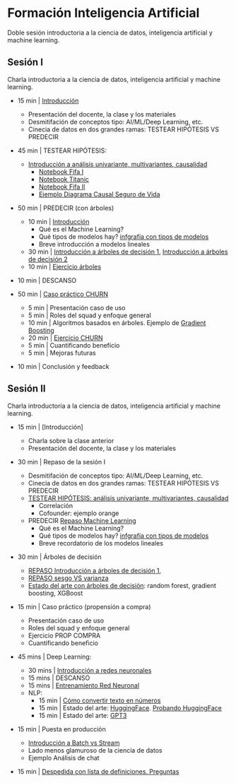 # Formación Inteligencia Artificial

Doble sesión introductoria a la ciencia de datos, inteligencia artificial y machine learning.

## Sesión I
Charla introductoria a la ciencia de datos, inteligencia artificial y machine learning.

- 15 min | [Introducción](https://docs.google.com/presentation/d/11zFuGc5Tqa5Vmo8fn8Q88nvYnseEZ3G4FRIaP5ykFFs/edit?usp=sharing)
  - Presentación del docente, la clase y los materiales
  - Desmitifación de conceptos tipo: AI/ML/Deep Learning, etc.
  - Cinecia de datos en dos grandes ramas: TESTEAR HIPÓTESIS VS PREDECIR

- 45 min | TESTEAR HIPÓTESIS:
  - [Introducción a análisis univariante, multivariantes, causalidad](https://docs.google.com/presentation/d/1s8ZIkSjLnUF9LWIfRCihn8AiZG01CmK06cQSjo7Cr7g/edit#slide=id.g442eb61d9d_0_0)
    - [Notebook Fifa I](https://colab.research.google.com/github/JotaBlanco/TheValley/blob/main/EDA/03-analisis-univariante-causal-multivariante/03_A___Analisis_univariante.ipynb#scrollTo=1mzfw0mNukZs)
    - [Notebook Titanic](https://colab.research.google.com/github/JotaBlanco/TheValley/blob/main/EDA/01-proceso-analisis-exploratorio/EJERCICIO_1__proceso_analisis_exploratorio.ipynb)
    - [Notebook Fifa II](https://colab.research.google.com/github/JotaBlanco/TheValley/blob/main/EDA/03-analisis-univariante-causal-multivariante/03_B___Analisis_multivariante.ipynb#scrollTo=qdYDR8v2l5rh)
    - [Ejemplo Diagrama Causal Seguro de Vida](https://docs.google.com/presentation/d/1JpfJhkmusC2Er-jJ9zjCm8IpDF-FwXjRkV0WIRiadxo/edit#slide=id.g867c5d69fe_0_38)

- 50 min | PREDECIR (con árboles)
    - 10 min | [Introducción](https://docs.google.com/presentation/d/14i8jEbpsYALkpLyZvagTzFqAp63GFHYCQCLrvsBUnp0/edit#slide=id.g442eb61d9d_0_0)
      - Qué es el Machine Learning?
      - Qué tipos de modelos hay? [infgrafía con tipos de modelos](https://miro.medium.com/max/1400/1*05DngXXh_tH1RHF5UaXWjA.jpeg)
      - Breve introducción a modelos lineales
    - 30 min | [Introducción a árboles de decisión 1](https://docs.google.com/presentation/d/16tnAAaiT6mrelG8zRg26crXAChWmzjOG2NyA0oyh4X0/edit#slide=id.gba74a3d8cd_0_0), [Introducción a árboles de decisión 2](https://docs.google.com/presentation/d/1hGUdQWUGSrhuiYKbVtlpMIMhh2aqCE7nnzbKl2Iq5l0/edit?usp=sharing)
    - 10 min | [Ejercicio árboles](https://colab.research.google.com/github/JotaBlanco/TheValley/blob/main/Arboles/Clase_01_Arboles/01_A_%C3%81rboles_Decisi%C3%B3n_Clasificaci%C3%B3n_Resuelto.ipynb#scrollTo=1b1ZXTOs7oX6)

- 10 min | DESCANSO

- 50 min | [Caso práctico CHURN](https://docs.google.com/presentation/d/1svq4OAb_M8DCZSbNXAGqGRGrG2bp-ZUObqqbmq3XoWk/edit#slide=id.g442eb61d9d_0_0)
  - 5 min | Presentación caso de uso
  - 5 min | Roles del squad y enfoque general
  - 10 min | Algoritmos basados en árboles. Ejemplo de [Gradient Boosting](https://docs.google.com/presentation/d/1jRg7Dk2y_2_fxnC_Jpj5aWcqgW9t1KAd7izdmWzv9Sk/edit#slide=id.gc8f3a31038_0_1192)
  - 20 min | [Ejercicio CHURN](https://colab.research.google.com/github/JotaBlanco/IntroAI/blob/main/Notebooks/Ejercicio_CHURN.ipynb)
  - 5 min | Cuantificando beneficio
  - 5 min | Mejoras futuras

- 10 min | Conclusión y feedback
  
  
 ## Sesión II
 Charla introductoria a la ciencia de datos, inteligencia artificial y machine learning.

- 15 min | [Introducción]
  - Charla sobre la clase anterior
  - Presentación del docente, la clase y los materiales

- 30 min | Repaso de la sesión I
  - Desmitifación de conceptos tipo: AI/ML/Deep Learning, etc.
  - Cinecia de datos en dos grandes ramas: TESTEAR HIPÓTESIS VS PREDECIR
  - [TESTEAR HIPÓTESIS: análisis univariante, multivariantes, causalidad](https://docs.google.com/presentation/d/1s8ZIkSjLnUF9LWIfRCihn8AiZG01CmK06cQSjo7Cr7g/edit#slide=id.g442eb61d9d_0_0)
    - Correlación
    - Cofounder: ejemplo orange 
  - PREDECIR [Repaso Machine Learning](https://docs.google.com/presentation/d/14i8jEbpsYALkpLyZvagTzFqAp63GFHYCQCLrvsBUnp0/edit#slide=id.g442eb61d9d_0_0)
      - Qué es el Machine Learning?
      - Qué tipos de modelos hay? [infgrafía con tipos de modelos](https://miro.medium.com/max/1400/1*05DngXXh_tH1RHF5UaXWjA.jpeg)
      - Breve recordatorio de los modelos lineales
     
- 30 min | Árboles de decisión
  - [REPASO Introducción a árboles de decisión 1](https://docs.google.com/presentation/d/16tnAAaiT6mrelG8zRg26crXAChWmzjOG2NyA0oyh4X0/edit#slide=id.gba74a3d8cd_0_0), 
  - [REPASO sesgo VS varianza ](https://docs.google.com/presentation/d/1hGUdQWUGSrhuiYKbVtlpMIMhh2aqCE7nnzbKl2Iq5l0/edit?usp=sharing)
  - [Estado del arte con árboles de decisión](https://docs.google.com/presentation/d/1F68d62Vskya9lSi8nwJfQxRqMqdVk3_I0c61jgtSWWg/edit#slide=id.gcc4a4af0fa_0_809): random forest, gradient boosting, XGBoost
  
- 15 min | Caso práctico (propensión a compra)
  - Presentación caso de uso
  - Roles del squad y enfoque general
  - Ejercicio PROP COMPRA
  - Cuantificando beneficio
 
- 45 mins | Deep Learning:
  - 30 mins | [Introducción a redes neuronales](https://docs.google.com/presentation/d/1ChMqZxsxptvoHxZaOPfm8fa6bvQChbEbb8jm2IAP6X4/edit#slide=id.g442eb61d9d_0_0)
  - 15 mins | DESCANSO
  - 15 mins | [Entrenamiento Red Neuronal](https://colab.research.google.com/github/JotaBlanco/TheValley/blob/main/Advanced_ML_AI/Clase_03_Intro_Redes_Neuronales/03A_Introducci%C3%B3n_Redes_Neuronales.ipynb)
  - NLP:
    - 15 min | [Cómo convertir texto en números](https://colab.research.google.com/drive/17lkFkVf3ibKBvsOdyKWKrjni2HcS-dEc?authuser=1)
    - 15 min | Estado del arte: [HuggingFace](https://huggingface.co/). [Probando HuggingFace](https://colab.research.google.com/drive/1DLDlTVxPO_dM98ndQVKUqgPdQDcNScXF?authuser=1&usp=drive_open)
    - 15 min | Estado del arte: [GPT3](https://docs.google.com/presentation/d/1eLPoY8wmKXo2Y-gLlaN6Sldgoyd-g3LoMDvtK83MPxA/edit#slide=id.g1c80226c62c_0_183)

- 15 min | Puesta en producción
  - [Introducción a Batch vs Stream](https://docs.google.com/presentation/d/17vBKWk-4bLMg45qLJHNYVsxdcpjf89-_wntFuNadeP8/edit?usp=sharing)
  - Lado menos glamuroso de la ciencia de datos
  - Ejemplo Análisis de chat
  
- 15 min | [Despedida con lista de definiciones. Preguntas](https://docs.google.com/presentation/d/11zFuGc5Tqa5Vmo8fn8Q88nvYnseEZ3G4FRIaP5ykFFs/edit?usp=sharing)

